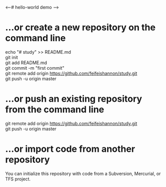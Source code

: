 <--# hello-world
demo
-->

…or create a new repository on the command line
 ======
 
 echo "# study" >> README.md<br>
git init<br>
git add README.md<br>
git commit -m "first commit"<br>
git remote add origin https://github.com/feifeishannon/study.git<br>
git push -u origin master<br>


…or push an existing repository from the command line
======

 git remote add origin https://github.com/feifeishannon/study.git<br>
git push -u origin master<br>


…or import code from another repository
========
You can initialize this repository with code from a Subversion, Mercurial, or TFS project.<br>
